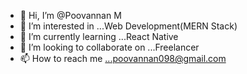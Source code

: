 - 👋 Hi, I’m @Poovannan M 
- 👀 I’m interested in ...Web Development(MERN Stack)
- 🌱 I’m currently learning ...React Native
- 💞️ I’m looking to collaborate on ...Freelancer
- 📫 How to reach me ...poovannan098@gmail.com

<!---
Poovannan98/Poovannan98 is a ✨ special ✨ repository because its `README.md` (this file) appears on your GitHub profile.
You can click the Preview link to take a look at your changes.
--->
